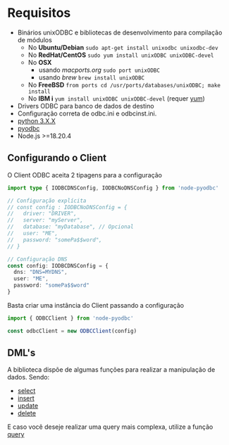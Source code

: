 # Requisitos

- Binários unixODBC e bibliotecas de desenvolvimento para compilação de módulos
  - No **Ubuntu/Debian** `sudo apt-get install unixodbc unixodbc-dev`
  - No **RedHat/CentOS** `sudo yum install unixODBC unixODBC-devel`
  - No **OSX**
    - usando *macports.org* `sudo port unixODBC`
    - usando *brew* `brew install unixODBC`
  - No **FreeBSD** `from ports cd /usr/ports/databases/unixODBC; make install`
  - No **IBM i** `yum install unixODBC unixODBC-devel` (requer [yum](https://ibmi-oss-docs.readthedocs.io/en/latest/yum/README.html))
- Drivers ODBC para banco de dados de destino
- Configuração correta de odbc.ini e odbcinst.ini.
- [python 3.X.X](https://www.python.org/)
- [pyodbc](https://github.com/mkleehammer/pyodbc)
- Node.js >=18.20.4

## Configurando o Client
O Client ODBC aceita 2 tipagens para a configuração
```typescript
import type { IODBCDNSConfig, IODBCNoDNSConfig } from 'node-pyodbc'

// Configuração explícita
// const config : IODBCNoDNSConfig = {
//   driver: "DRIVER",
//   server: "myServer",
//   database: "myDatabase", // Opcional
//   user: "ME",
//   password: "somePa$$word",
// }

// Configuração DNS
const config: IODBCDNSConfig = {
  dns: "DNS=MYDNS",
  user: "ME",
  password: "somePa$$word"
}
```
Basta criar uma instância do Client passando a configuração
```typescript
import { ODBCClient } from 'node-pyodbc'

const odbcClient = new ODBCClient(config)
```

## DML's

A biblioteca dispõe de algumas funções para realizar a manipulação de dados. Sendo:
- [select](https://github.com/Yuri-Chaves/node-pyodbc/blob/main/docs/pt-br/Select.md)
- [insert](https://github.com/Yuri-Chaves/node-pyodbc/blob/main/docs/pt-br/Insert.md)
- [update](https://github.com/Yuri-Chaves/node-pyodbc/blob/main/docs/pt-br/Update.md)
- [delete](https://github.com/Yuri-Chaves/node-pyodbc/blob/main/docs/pt-br/Delete.md)

E caso você deseje realizar uma query mais complexa, utilize a função [query](https://github.com/Yuri-Chaves/node-pyodbc/blob/main/docs/pt-br/Query.md)
